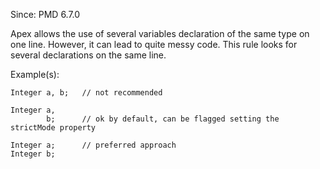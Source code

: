 Since: PMD 6.7.0

Apex allows the use of several variables declaration of the same type on one line. However, it
can lead to quite messy code. This rule looks for several declarations on the same line.

Example(s):
```
Integer a, b;   // not recommended

Integer a,
        b;      // ok by default, can be flagged setting the strictMode property

Integer a;      // preferred approach
Integer b;
```
